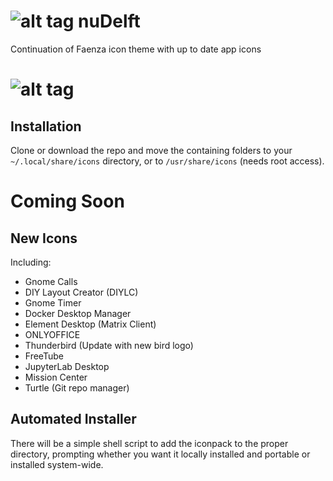 # ![alt tag](https://github.com/liminalFrog/nuDelft/blob/master/logo.svg) nuDelft
Continuation of Faenza icon theme with up to date app icons 

# ![alt tag](https://github.com/liminalFrog/nuDelft/blob/master/logo.jpg)

## Installation
Clone or download the repo and move the containing folders to your `~/.local/share/icons` directory, or to `/usr/share/icons` (needs root access).

# Coming Soon

## New Icons
Including:
* Gnome Calls
* DIY Layout Creator (DIYLC)
* Gnome Timer
* Docker Desktop Manager
* Element Desktop (Matrix Client)
* ONLYOFFICE
* Thunderbird (Update with new bird logo)
* FreeTube
* JupyterLab Desktop
* Mission Center
* Turtle (Git repo manager)

## Automated Installer
There will be a simple shell script to add the iconpack to the proper directory, prompting whether you want it locally installed and portable or installed system-wide.
